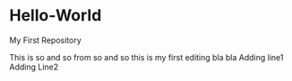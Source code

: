 # Hello-World
My First Repository

This is so and so
from so and so
this is my first editing 
bla
bla
Adding line1
Adding Line2
